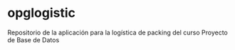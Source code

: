 opglogistic
===========

Repositorio de la aplicación para la logística de packing del curso Proyecto de Base de Datos
